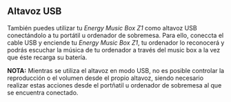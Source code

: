 ## Altavoz USB

También puedes utilizar tu *Energy Music Box Z1* como altavoz USB conectándolo a tu portátil u ordenador de sobremesa. Para ello, coneccta el cable USB y enciende tu *Energy Music Box Z1*, tu ordenador lo reconocerá y podrás escuchar la música de tu ordenador a través del music box a la vez que éste recarga su batería.

**NOTA:** Mientras se utiliza el altavoz en modo USB, no es posible controlar la reproducción o el volumen desde el propio altavoz, siendo necesario realizar estas acciones desde el portñatil u ordenador de sobremesa al que se encuentra conectado.
